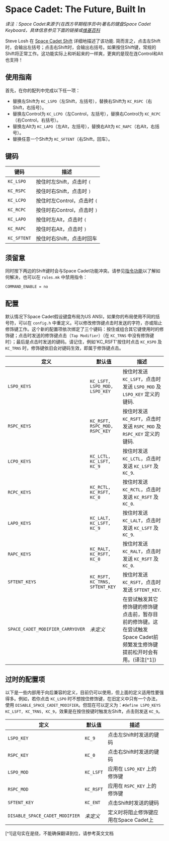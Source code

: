 # Space Cadet: The Future, Built In
<!-- Deliberately not translated, leave it to a suitable translation -->

<!---
  original document: 0.15.12:docs/feature_space_cadet.md
  git diff 0.15.12 HEAD -- docs/feature_space_cadet.md | cat
-->

*译注：Space Cadet来源于(在西方早期程序员中)著名的键盘Space Cadet Keyboard，具体信息参见下面的链接或[维基百科](https://en.wikipedia.org/wiki/Space-cadet_keyboard)*

Steve Losh 在 [Space Cadet Shift](https://stevelosh.com/blog/2012/10/a-modern-space-cadet/) 详细地描述了该功能. 简而言之，点击左Shift时，会输出左括号；点击右Shift时，会输出右括号。如果按住Shift键，常规的Shift将正常工作。这功能实际上和听起来的一样爽，更爽的是现在连Control和Alt也支持！

## 使用指南

首先，在你的配列中完成以下任一项：
- 替换左Shift为 `KC_LSPO`（左Shift，左括号），替换右Shift为 `KC_RSPC`（右Shift，右括号）。
- 替换左Control为 `KC_LCPO`（左Control，左括号），替换右Control为 `KC_RCPC`（右Control，右括号）。
- 替换左Alt为 `KC_LAPO`（左Alt，左括号），替换右Alt为 `KC_RAPC`（右Alt，右括号）。
- 替换任意一个Shift为 `KC_SFTENT`（右Shift，回车）。

## 键码

|键码       |描述                          |
|-----------|-----------------------------|
|`KC_LSPO`  |按住时左Shift，点击时 `(`      |
|`KC_RSPC`  |按住时右Shift，点击时 `)`      |
|`KC_LCPO`  |按住时左Control，点击时 `(`    |
|`KC_RCPC`  |按住时右Control，点击时 `)`    |
|`KC_LAPO`  |按住时左Alt，点击时 `(`        |
|`KC_RAPC`  |按住时右Alt，点击时 `)`        |
|`KC_SFTENT`|按住时右Shift，点击时回车       |

## 须留意

同时按下两边的Shift键时会与Space Cadet功能冲突。请参见[指令功能](zh-cn/feature_command.md)以了解如何解决，也可以在 `rules.mk` 中禁用指令：

```make
COMMAND_ENABLE = no
```

## 配置

默认情况下Space Cadet假设键盘布局为US ANSI，如果你的布局使用不同的括号符，可以在 `config.h` 中重定义。可以修改修饰键点击时发送的字符，亦或阻止修饰键工作。这个新的配置项依次绑定了三个键码：按住或组合其它键使用时的修饰键；点击时发送的修饰键点击（`Tap Modifier`）（在 `KC_TRNS` 中没有修饰键时）；最后是点击时发送的键码。请记住，例如'KC_RSFT'按住时点击 `KC_KSPO` 及 `KC_TRNS` 时，修饰键依旧会对键码生效，即属于修饰键点击。

|定义             |默认值                          |描述                                                            |
|----------------|-------------------------------|----------------------------------------------------------------|
|`LSPO_KEYS`     |`KC_LSFT, LSPO_MOD, LSPO_KEY`  |按住时发送`KC_LSFT`，点击时发送 `LSPO_MOD` 及 `LSPO_KEY` 定义的键码. |
|`RSPC_KEYS`     |`KC_RSFT, RSPC_MOD, RSPC_KEY`  |按住时发送`KC_RSFT`，点击时发送 `RSPC_MOD` 及 `RSPC_KEY` 定义的键码. |
|`LCPO_KEYS`     |`KC_LCTL, KC_LSFT, KC_9`       |按住时发送`KC_LCTL`，点击时发送 `KC_LSFT` 及 `KC_9`.                |
|`RCPC_KEYS`     |`KC_RCTL, KC_RSFT, KC_0`       |按住时发送`KC_RCTL`，点击时发送 `KC_RSFT` 及 `KC_0`.                |
|`LAPO_KEYS`     |`KC_LALT, KC_LSFT, KC_9`       |按住时发送`KC_LALT`，点击时发送 `KC_LSFT` 及 `KC_9`.                |
|`RAPC_KEYS`     |`KC_RALT, KC_RSFT, KC_0`       |按住时发送`KC_RALT`，点击时发送 `KC_RSFT` 及 `KC_0`.                |
|`SFTENT_KEYS`   |`KC_RSFT, KC_TRNS, SFTENT_KEY` |按住时发送`KC_RSFT`，点击时发送 `SFTENT_KEY`.                       |
|`SPACE_CADET_MODIFIER_CARRYOVER`   |*未定义*     |在尝试触发其它修饰键的修饰键点击前，暂存目前的修饰键。这在尝试触发Space Cadet前频繁发生修饰键提前松开时会有用。(译注[^1]) |


## 过时的配置项

以下是一些内部用于向后兼容的定义，目前仍可以使用，但上面的定义适用性要强得多。例如，若你点击 `KC_LSPO` 时不想按住修饰键，在旧定义中只有一个办法，使用 `DISABLE_SPACE_CADET_MODIFIER`。但现在可以定义为：`#define LSPO_KEYS KC_LSFT, KC_TRNS, KC_9`，效果是在按住按键时触发左Shift，点击则发送 `KC_9`。

|定义                           |默认值        |描述                                 |
|------------------------------|-------------|-------------------------------------|
|`LSPO_KEY`                    |`KC_9`       |点击左Shift时发送的键码                |
|`RSPC_KEY`                    |`KC_0`       |点击右Shift时发送的键码                |
|`LSPO_MOD`                    |`KC_LSFT`    |应用在 `LSPO_KEY` 上的修饰键           |
|`RSPC_MOD`                    |`KC_RSFT`    |应用在 `RSPC_KEY` 上的修饰键           |
|`SFTENT_KEY`                  |`KC_ENT`     |点击Shift时发送的键码                  |
|`DISABLE_SPACE_CADET_MODIFIER`|*未定义*      |定义时将阻止修饰键应用在Space Cadet上   |

[^1]这句实在是绕，不能确保翻译到位，请参考英文文档
